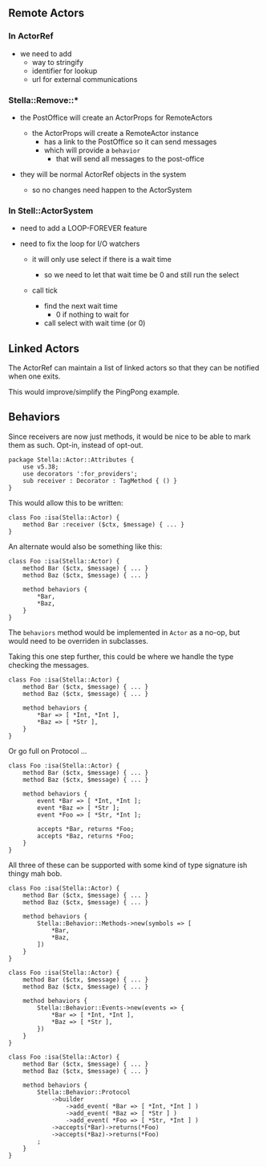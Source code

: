 
## Remote Actors

### In ActorRef

- we need to add
    - way to stringify
    - identifier for lookup
    - url for external communications

### Stella::Remove::*

- the PostOffice will create an ActorProps for RemoteActors
    - the ActorProps will create a RemoteActor instance
        - has a link to the PostOffice so it can send messages
        - which will provide a `behavior`
            - that will send all messages to the post-office

- they will be normal ActorRef objects in the system
    - so no changes need happen to the ActorSystem

### In Stell::ActorSystem

- need to add a LOOP-FOREVER feature

- need to fix the loop for I/O watchers
    - it will only use select if there is a wait time
        - so we need to let that wait time be 0 and still run the select


    - call tick
        - find the next wait time
            - 0 if nothing to wait for
        - call select with wait time (or 0)


<!--------------------------------------------------------------------->

## Linked Actors

The ActorRef can maintain a list of linked actors so that they can be notified when one exits.

This would improve/simplify the PingPong example.

## Behaviors

Since receivers are now just methods, it would be nice to be able to mark them as such. Opt-in, instead of opt-out.

```
package Stella::Actor::Attributes {
    use v5.38;
    use decorators ':for_providers';
    sub receiver : Decorator : TagMethod { () }
}
```

This would allow this to be written:

```
class Foo :isa(Stella::Actor) {
    method Bar :receiver ($ctx, $message) { ... }
}
```

An alternate would also be something like this:
```
class Foo :isa(Stella::Actor) {
    method Bar ($ctx, $message) { ... }
    method Baz ($ctx, $message) { ... }

    method behaviors {
        *Bar,
        *Baz,
    }
}
```
 The `behaviors` method would be implemented in `Actor` as a no-op, but would need to be overriden in
 subclasses.

Taking this one step further, this could be where we handle the type checking the messages.
```
class Foo :isa(Stella::Actor) {
    method Bar ($ctx, $message) { ... }
    method Baz ($ctx, $message) { ... }

    method behaviors {
        *Bar => [ *Int, *Int ],
        *Baz => [ *Str ],
    }
}
```

Or go full on Protocol ...
```
class Foo :isa(Stella::Actor) {
    method Bar ($ctx, $message) { ... }
    method Baz ($ctx, $message) { ... }

    method behaviors {
        event *Bar => [ *Int, *Int ];
        event *Baz => [ *Str ];
        event *Foo => [ *Str, *Int ];

        accepts *Bar, returns *Foo;
        accepts *Baz, returns *Foo;
    }
}
```

All three of these can be supported with some kind of type signature ish thingy mah bob.

```
class Foo :isa(Stella::Actor) {
    method Bar ($ctx, $message) { ... }
    method Baz ($ctx, $message) { ... }

    method behaviors {
        Stella::Behavior::Methods->new(symbols => [
            *Bar,
            *Baz,
        ])
    }
}

class Foo :isa(Stella::Actor) {
    method Bar ($ctx, $message) { ... }
    method Baz ($ctx, $message) { ... }

    method behaviors {
        Stella::Behavior::Events->new(events => {
            *Bar => [ *Int, *Int ],
            *Baz => [ *Str ],
        })
    }
}

class Foo :isa(Stella::Actor) {
    method Bar ($ctx, $message) { ... }
    method Baz ($ctx, $message) { ... }

    method behaviors {
        Stella::Behavior::Protocol
            ->builder
                ->add_event( *Bar => [ *Int, *Int ] )
                ->add_event( *Baz => [ *Str ] )
                ->add_event( *Foo => [ *Str, *Int ] )
            ->accepts(*Bar)->returns(*Foo)
            ->accepts(*Baz)->returns(*Foo)
        ;
    }
}
```


